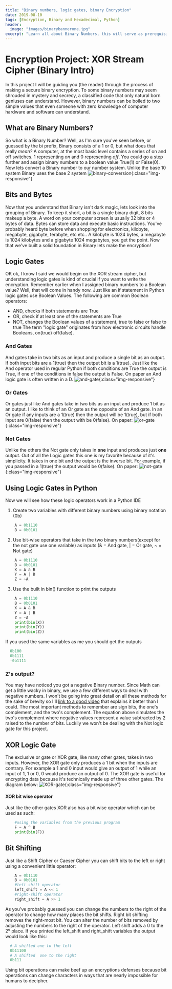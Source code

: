 ```yaml
---
title: "Binary numbers, logic gates, binary Encryption"
date: 2019-08-10
tags: [Encryption, Binary and Hexadecimal, Python]
header:
  image: "images/binarybannerone.jpg"
excerpt: "Learn all about Binary Numbers, this will serve as prerequisite to making the XOR Stream Cipher "
---
```

# Encryption Project: XOR Stream Cipher (Binary Intro)
  In this project I will be guiding you (the reader) through the process of making a secure binary encryption.
  To some binary numbers may seem shrouded in mystery and secrecy, a classified code that only natural born
  geniuses can understand. However, binary numbers can be boiled to two simple values that even someone with
  zero knowledge of computer hardware and software can understand.



## What are Binary Numbers?
So what is a Binary Number? Well, as I'm sure you've seen before, or guessed by the bi prefix, Binary consists of a 1 or 0, but what does that really *mean?*
A computer, at the most basic level contains a series of on and off switches. 1 representing *on* and 0 representing *off*. You could go a step further and assign
binary numbers to a boolean value True(1) or False(0). Now lets convert a Binary number to our number system. Unlike the base 10 system Binary uses the base 2 system
![binary-conversion](/images/binaryconversion.jpg){:class="img-responsive"}


## Bits and Bytes
Now that you understand that Binary isn't dark magic, lets look into the grouping of Binary.
To keep it short, a bit is a single binary digit, 8 bits makeup a byte. A word on your computer screen is usually 32 bits or 4 bytes of data. Bytes can store data and execute basic instructions. You've probably heard byte before when shopping for electronics, kilobyte, megabyte, gigabyte, terabyte, etc etc..
A kilobyte is 1024 bytes, a megabyte is 1024 kilobytes and a gigabyte 1024 megabytes, you get the point. Now that we've built a solid foundation in Binary lets make the
encryption!


## Logic Gates
OK ok, I know I said we would begin on the XOR stream cipher, but understanding logic gates is kind of crucial if you want to write the encryption. Remember earlier when I assigned binary numbers to a Boolean value? Well, that will come in handy now. Just like an if statement in Python logic gates use Boolean Values.
The following are common Boolean operators:
* AND, checks if both statements are True
* OR, check if at least one of the statements are True
* NOT, changes the Boolean values of a statement, true to false or false to true
The term "logic gate" originates from how electronic circuits handle Booleans, on(true) off(false).
### And Gates
And gates take in two bits as an input and produce a single bit as an output. If both input bits are a 1(true) then the output bit is a 1(true).
Just like the And operator used in regular Python if both conditions are True the output is True, if one of the conditions in false the output is False. On paper an And logic gate is often written in a D.
![and-gate](/images/andgate.jpg){:class="img-responsive"}
### Or Gates
Or gates just like And gates take in two bits as an input and produce 1 bit as an output. I like to think of an Or gate as the opposite of an And gate. In an Or gate if any inputs are a 1(true) then the output will be 1(true), but if both input are 0(false) then the output with be 0(false). On paper:
![or-gate](/images/orgate.jpg){:class="img-responsive"}
### Not Gates
Unlike the others the Not gate only takes in **one** input and produces just **one** output. Out of all the Logic gates this one is my favorite because of it's simplicity. It takes in one bit and the output is the inverse bit. For example, if you passed in a 1(true) the output would be 0(false). On paper:
![not-gate](/images/notgate.jpg){:class="img-responsive"}
## Using Logic Gates in Python
Now we will see how these logic operators work in a Python IDE
1. Create two variables with different binary numbers using binary notation (0b)
```python
    A = 0b1110
    B = 0b0101
```
2. Use bit-wise operators that take in the two binary numbers(except for the not gate use one variable) as inputs (& = And gate, | = Or gate, ~ = Not gate)
```python
    A = 0b1110
    B = 0b0101
    X = A & B
    Y = A | B
    Z = ~A
```
3. Use the built in bin() function to print the outputs
```python
    A = 0b1110
    B = 0b0101
    X = A & B
    Y = A | B
    Z = ~A
    print(bin(X))
    print(bin(Y))
    print(bin(Z))
```
If you used the same variables as me you should get the outputs
```python
  0b100
  0b1111
  -0b1111
```
### Z's output?
You may have noticed you got a negative Binary number. Since Math can get a little wacky in binary, we use a few different ways to deal with negative numbers. I won't be going into great detail on all these methods for the sake of brevity so I'll [link to a good video](https://www.youtube.com/watch?v=4qH4unVtJkE) that explains it better than I could. The most important methods to remember are sign bits, the one's complement, and the two's complement. The equation above simulates the two's complement where negative values represent a value subtracted by 2 raised to the number of bits. Luckily we won't be dealing with the Not logic gate for this project.

## XOR Logic Gate
The exclusive or gate or XOR gate, like many other gates, takes in two inputs. However, the XOR gate only produces a 1 bit when the inputs are contrary. For example a 1 and 0 input would give an output of 1 while an input of 1, 1 or 0, 0 would produce an output of 0. The XOR gate is useful for encrypting data because it's technically made up of three other gates. The diagram below:
![XOR-gate](/images/xorgate.jpg){:class="img-responsive"}
#### XOR bit wise operator
Just like the other gates XOR also has a bit wise operator which can be used as such:
```python
    #using the variables from the previous program
    F = A ^ B
    print(bin(F))
```
## Bit Shifting
Just like a Shift Cipher or Caeser Cipher you can shift bits to the left or right using a convenient little operator:
```python
    A = 0b1110
    B = 0b0101
    #left-shift operator
    left_shift = A << 1
    #right-shift operator
    right_shift = A >> 1
```
As you've probably guessed you can change the numbers to the right of the operator to change how many places the bit shifts. Right bit shifting
removes the right-most bit. You can alter the number of bits removed by adjusting the numbers to the right of the operator. Left shift adds a 0 to the 2⁰ place.
If you printed the left_shift and right_shift variables the output would look like this:
```python
  # A shifted one to the left
  0b11100
  # A shifted  one to the right
  0b111
```
Using bit operations can make beef up an encryptions defenses because bit operations can change characters in ways that are nearly impossible for humans to decipher.
